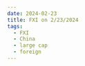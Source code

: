```yaml
---
date: 2024-02-23
title: FXI on 2/23/2024
tags: 
  - FXI
  - China
  - large cap
  - foreign
---
```

<div class="post">
<snapshot-grid 
    :reports="['2024/02/22/CTA/FXI', '2024/02/23/CTA/FXI', '2024/02/23/MTP/FXI']"
    chart="2024/02/23/Chart/FXI"
/>
<p>

</p>
<p>

</p>
</div>